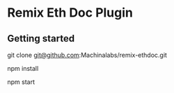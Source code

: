 # Remix Eth Doc Plugin


## Getting started

git clone git@github.com:Machinalabs/remix-ethdoc.git

npm install

npm start